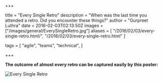 +++

title = "Every Single Retro"
description = "When was the last time you attended a retro. Did you encounter these things?"
author = "Gurpreet Luthra"
date = 2016-02-03T02:13:50Z
images = ["/images/general/EverySingleRetro.jpg"]
aliases = [
    "/2016/02/03/every-single-retro.html/",
    "/2016/02/03/every-single-retro.html"
]

tags = [
    "agile",
    "teams",
    "technical",
]

+++

**The outcome of almost every retro can be captured easily by this poster:**

![Every Single Retro](/images/general/EverySingleRetro.jpg "Every Single Retro")
